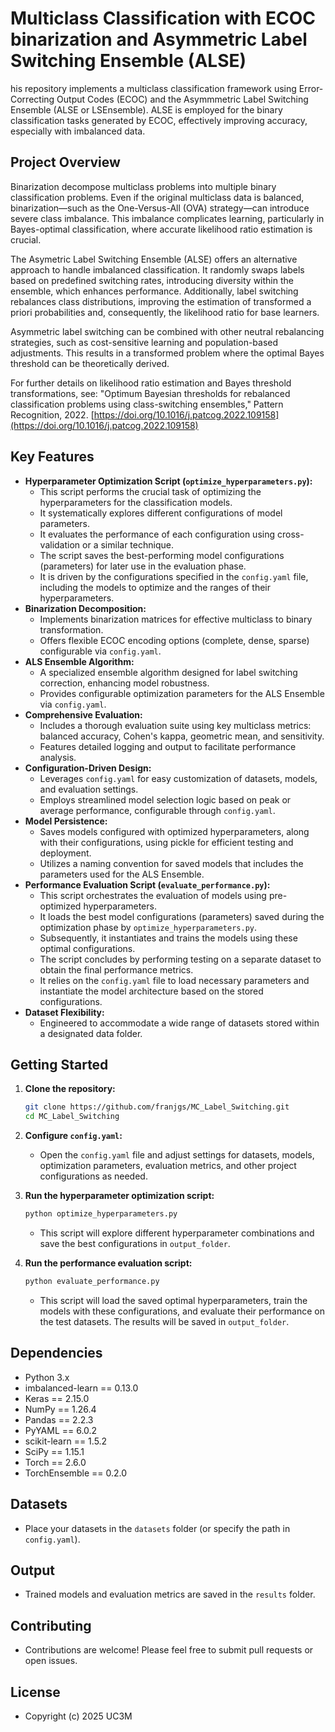 # Multiclass Classification with ECOC binarization and Asymmetric Label Switching Ensemble (ALSE)

his repository implements a multiclass classification framework using Error-Correcting Output Codes (ECOC) and the Asymmmetric Label Switching Ensemble (ALSE or LSEnsemble). ALSE is employed for the binary classification tasks generated by ECOC, effectively improving accuracy, especially with imbalanced data.

## Project Overview

Binarization decompose multiclass problems into multiple binary classification problems. Even if the original multiclass data is balanced, binarization—such as the One-Versus-All (OVA) strategy—can introduce severe class imbalance. This imbalance complicates learning, particularly in Bayes-optimal classification, where accurate likelihood ratio estimation is crucial.

The Asymetric Label Switching Ensemble (ALSE) offers an alternative approach to handle imbalanced classification. It randomly swaps labels based on predefined switching rates, introducing diversity within the ensemble, which enhances performance. Additionally, label switching rebalances class distributions, improving the estimation of transformed a priori probabilities and, consequently, the likelihood ratio for base learners.

Asymmetric label switching can be combined with other neutral rebalancing strategies, such as cost-sensitive learning and population-based adjustments. This results in a transformed problem where the optimal Bayes threshold can be theoretically derived.

For further details on likelihood ratio estimation and Bayes threshold transformations, see:
"Optimum Bayesian thresholds for rebalanced classification problems using class-switching ensembles," Pattern Recognition, 2022. [https://doi.org/10.1016/j.patcog.2022.109158](https://doi.org/10.1016/j.patcog.2022.109158)

## Key Features

* **Hyperparameter Optimization Script (`optimize_hyperparameters.py`):**
    * This script performs the crucial task of optimizing the hyperparameters for the classification models.
    * It systematically explores different configurations of model parameters.
    * It evaluates the performance of each configuration using cross-validation or a similar technique.
    * The script saves the best-performing model configurations (parameters) for later use in the evaluation phase.
    * It is driven by the configurations specified in the `config.yaml` file, including the models to optimize and the ranges of their hyperparameters.
* **Binarization Decomposition:**
    * Implements binarization matrices for effective multiclass to binary transformation.
    * Offers flexible ECOC encoding options (complete, dense, sparse) configurable via `config.yaml`.
* **ALS Ensemble Algorithm:**
    * A specialized ensemble algorithm designed for label switching correction, enhancing model robustness.
    * Provides configurable optimization parameters for the ALS Ensemble via `config.yaml`.
* **Comprehensive Evaluation:**
    * Includes a thorough evaluation suite using key multiclass metrics: balanced accuracy, Cohen's kappa, geometric mean, and sensitivity.
    * Features detailed logging and output to facilitate performance analysis.
* **Configuration-Driven Design:**
    * Leverages `config.yaml` for easy customization of datasets, models, and evaluation settings.
    * Employs streamlined model selection logic based on peak or average performance, configurable through `config.yaml`.
* **Model Persistence:**
    * Saves models configured with optimized hyperparameters, along with their configurations, using pickle for efficient testing and deployment.
    * Utilizes a naming convention for saved models that includes the parameters used for the ALS Ensemble.
* **Performance Evaluation Script (`evaluate_performance.py`):**
    * This script orchestrates the evaluation of models using pre-optimized hyperparameters.
    * It loads the best model configurations (parameters) saved during the optimization phase by `optimize_hyperparameters.py`.
    * Subsequently, it instantiates and trains the models using these optimal configurations.
    * The script concludes by performing testing on a separate dataset to obtain the final performance metrics.
    * It relies on the `config.yaml` file to load necessary parameters and instantiate the model architecture based on the stored configurations.
* **Dataset Flexibility:**
    * Engineered to accommodate a wide range of datasets stored within a designated data folder.

## Getting Started

1.  **Clone the repository:**

    ```bash
    git clone https://github.com/franjgs/MC_Label_Switching.git
    cd MC_Label_Switching
    ```

2.  **Configure `config.yaml`:**

    * Open the `config.yaml` file and adjust settings for datasets, models, optimization parameters, evaluation metrics, and other project configurations as needed.

3.  **Run the hyperparameter optimization script:**

    ```bash
    python optimize_hyperparameters.py
    ```

    * This script will explore different hyperparameter combinations and save the best configurations in `output_folder`.

4.  **Run the performance evaluation script:**

    ```bash
    python evaluate_performance.py
    ```

    * This script will load the saved optimal hyperparameters, train the models with these configurations, and evaluate their performance on the test datasets. The results will be saved in `output_folder`.

## Dependencies

* Python 3.x
* imbalanced-learn == 0.13.0
* Keras == 2.15.0
* NumPy == 1.26.4
* Pandas == 2.2.3
* PyYAML == 6.0.2
* scikit-learn == 1.5.2
* SciPy == 1.15.1
* Torch == 2.6.0
* TorchEnsemble == 0.2.0

## Datasets

* Place your datasets in the `datasets` folder (or specify the path in `config.yaml`).

## Output

* Trained models and evaluation metrics are saved in the `results` folder.

## Contributing

* Contributions are welcome! Please feel free to submit pull requests or open issues.

## License

* Copyright (c) 2025 UC3M
